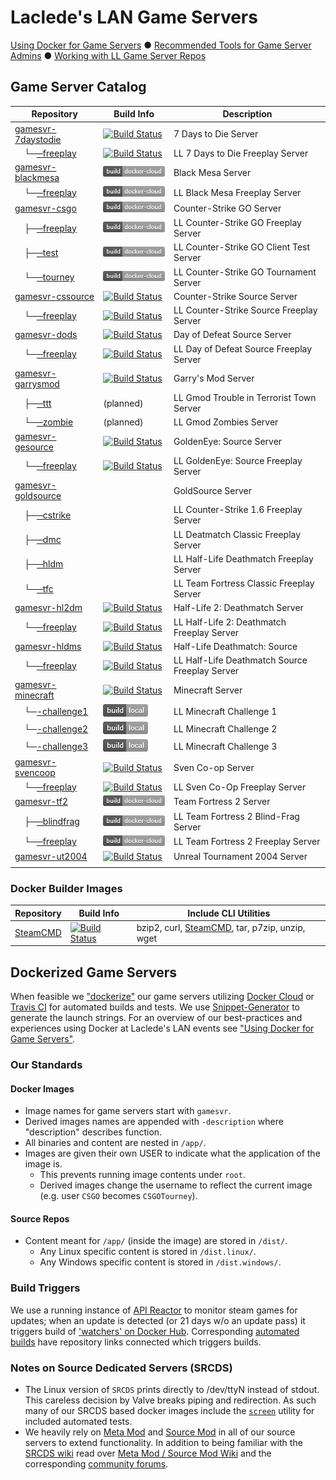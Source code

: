 # Laclede's LAN Game Servers

[Using Docker for Game Servers](DockerAndGameServers.md) ● [Recommended Tools for Game Server Admins](RecommendedTools.md) ● [Working with LL Game Server Repos](WorkingWithOurRepos.md)

## Game Server Catalog

| Repository                                                                                           | Build Info                                                                                                                                                                                                                 | Description                                    |
| ---------------------------------------------------------------------------------------------------- | -------------------------------------------------------------------------------------------------------------------------------------------------------------------------------------------------------------------------- | ---------------------------------------------- |
| [gamesvr-7daystodie](https://github.com/LacledesLAN/gamesvr-7daystodie)                              | [![Build Status](https://travis-ci.org/LacledesLAN/gamesvr-7daystodie.svg?branch=master)](https://travis-ci.org/LacledesLAN/gamesvr-7daystodie)                                                                            | 7 Days to Die Server                           |
| &nbsp;&nbsp;&nbsp;&nbsp;└─[─freeplay](https://github.com/LacledesLAN/gamesvr-7daystodie-freeplay)    | [![Build Status](https://travis-ci.org/LacledesLAN/gamesvr-7daystodie-freeplay.svg?branch=master)](https://travis-ci.org/LacledesLAN/gamesvr-7daystodie-freeplay)                                                          | LL 7 Days to Die Freeplay Server               |
| [gamesvr-blackmesa](https://github.com/LacledesLAN/gamesvr-blackmesa)                                | [![Docker Cloud Build](https://raw.githubusercontent.com/LacledesLAN/README.1ST/master/.images/build_dockercloud.png)](https://cloud.docker.com/app/lacledeslan/repository/docker/lacledeslan/gamesvr-blackmesa/)          | Black Mesa Server                              |
| &nbsp;&nbsp;&nbsp;&nbsp;└─[─freeplay](https://github.com/LacledesLAN/gamesvr-blackmesa-freeplay)     | [![Docker Cloud Build](https://raw.githubusercontent.com/LacledesLAN/README.1ST/master/.images/build_dockercloud.png)](https://cloud.docker.com/app/lacledeslan/repository/docker/lacledeslan/gamesvr-blackmesa-freeplay/) | LL Black Mesa Freeplay Server                  |
| [gamesvr-csgo](https://github.com/LacledesLAN/gamesvr-csgo)                                          | [![Docker Cloud Build](https://raw.githubusercontent.com/LacledesLAN/README.1ST/master/.images/build_dockercloud.png)](https://cloud.docker.com/app/lacledeslan/repository/docker/lacledeslan/gamesvr-csgo/)               | Counter-Strike GO Server                       |
| &nbsp;&nbsp;&nbsp;&nbsp;├─[─freeplay](https://github.com/LacledesLAN/gamesvr-csgo-freeplay)          | [![Docker Cloud Build](https://raw.githubusercontent.com/LacledesLAN/README.1ST/master/.images/build_dockercloud.png)](https://cloud.docker.com/app/lacledeslan/repository/docker/lacledeslan/gamesvr-csgo-freeplay/)      | LL Counter-Strike GO Freeplay Server           |
| &nbsp;&nbsp;&nbsp;&nbsp;├─[─test](https://github.com/LacledesLAN/gamesvr-csgo-test)                  | [![Docker Cloud Build](https://raw.githubusercontent.com/LacledesLAN/README.1ST/master/.images/build_dockercloud.png)](https://cloud.docker.com/app/lacledeslan/repository/docker/lacledeslan/gamesvr-csgo-test)           | LL Counter-Strike GO Client Test Server        |
| &nbsp;&nbsp;&nbsp;&nbsp;└─[─tourney](https://github.com/LacledesLAN/gamesvr-csgo-tourney)            | [![Docker Cloud Build](https://raw.githubusercontent.com/LacledesLAN/README.1ST/master/.images/build_dockercloud.png)](https://cloud.docker.com/app/lacledeslan/repository/docker/lacledeslan/gamesvr-csgo-tourney)        | LL Counter-Strike GO Tournament Server         |
| [gamesvr-cssource](https://github.com/LacledesLAN/gamesvr-cssource)                                  | [![Build Status](https://travis-ci.org/LacledesLAN/gamesvr-cssource.svg?branch=master)](https://travis-ci.org/LacledesLAN/gamesvr-cssource)                                                                                | Counter-Strike Source Server                   |
| &nbsp;&nbsp;&nbsp;&nbsp;└─[─freeplay](https://github.com/LacledesLAN/gamesvr-cssource-freeplay)      | [![Build Status](https://travis-ci.org/LacledesLAN/gamesvr-cssource-freeplay.svg?branch=master)](https://travis-ci.org/LacledesLAN/gamesvr-cssource-freeplay)                                                              | LL Counter-Strike Source Freeplay Server       |
| [gamesvr-dods](https://github.com/LacledesLAN/gamesvr-dods)                                          | [![Build Status](https://travis-ci.org/LacledesLAN/gamesvr-dods.svg?branch=master)](https://travis-ci.org/LacledesLAN/gamesvr-dods)                                                                                        | Day of Defeat Source Server                    |
| &nbsp;&nbsp;&nbsp;&nbsp;└─[─freeplay](https://github.com/LacledesLAN/gamesvr-dods-freeplay)          | [![Build Status](https://travis-ci.org/LacledesLAN/gamesvr-dods-freeplay.svg?branch=master)](https://travis-ci.org/LacledesLAN/gamesvr-dods-freeplay)                                                                      | LL Day of Defeat Source Freeplay Server        |
| [gamesvr-garrysmod](https://github.com/LacledesLAN/gamesvr-garrysmod)                                | [![Build Status](https://travis-ci.org/LacledesLAN/gamesvr-garrysmod.svg?branch=master)](https://travis-ci.org/LacledesLAN/gamesvr-garrysmod)                                                                              | Garry's Mod Server                             |
| &nbsp;&nbsp;&nbsp;&nbsp;├─[─ttt](https://github.com/LacledesLAN/gamesvr-garrysmod-ttt)               | (planned)                                                                                                                                                                                                                  | LL Gmod Trouble in Terrorist Town Server       |
| &nbsp;&nbsp;&nbsp;&nbsp;└─[─zombie](https://github.com/LacledesLAN/gamesvr-garrysmod-zombie)         | (planned)                                                                                                                                                                                                                  | LL Gmod Zombies Server                         |
| [gamesvr-gesource](https://github.com/LacledesLAN/gamesvr-gesource)                                  | [![Build Status](https://travis-ci.org/LacledesLAN/gamesvr-gesource.svg?branch=master)](https://travis-ci.org/LacledesLAN/gamesvr-gesource)                                                                                | GoldenEye: Source Server                       |
| &nbsp;&nbsp;&nbsp;&nbsp;└─[─freeplay](https://github.com/LacledesLAN/gamesvr-gesource-freeplay)      | [![Build Status](https://travis-ci.org/LacledesLAN/gamesvr-gesource-freeplay.svg?branch=master)](https://travis-ci.org/LacledesLAN/gamesvr-gesource-freeplay)                                                              | LL GoldenEye: Source Freeplay Server           |
| [gamesvr-goldsource](https://github.com/LacledesLAN/gamesvr-goldsource)                              |                                                                                                                                                                                                                            | GoldSource Server                              |
| &nbsp;&nbsp;&nbsp;&nbsp;├─[─cstrike](https://github.com/LacledesLAN/gamesvr-goldsource-cstrike)      |                                                                                                                                                                                                                            | LL Counter-Strike 1.6 Freeplay Server          |
| &nbsp;&nbsp;&nbsp;&nbsp;├─[─dmc](https://github.com/LacledesLAN/gamesvr-goldsource-dmc)              |                                                                                                                                                                                                                            | LL Deatmatch Classic Freeplay Server           |
| &nbsp;&nbsp;&nbsp;&nbsp;├─[─hldm](https://github.com/LacledesLAN/gamesvr-goldsource-hldm)            |                                                                                                                                                                                                                            | LL Half-Life Deathmatch Freeplay Server        |
| &nbsp;&nbsp;&nbsp;&nbsp;└─[─tfc](https://github.com/LacledesLAN/gamesvr-goldsource-tfc)              |                                                                                                                                                                                                                            | LL Team Fortress Classic Freeplay Server       |
| [gamesvr-hl2dm](https://github.com/LacledesLAN/gamesvr-hl2dm)                                        | [![Build Status](https://travis-ci.org/LacledesLAN/gamesvr-hl2dm.svg?branch=master)](https://travis-ci.org/LacledesLAN/gamesvr-hl2dm)                                                                                      | Half-Life 2: Deathmatch Server                 |
| &nbsp;&nbsp;&nbsp;&nbsp;└─[─freeplay](https://github.com/LacledesLAN/gamesvr-hl2dm-freeplay)         | [![Build Status](https://travis-ci.org/LacledesLAN/gamesvr-hl2dm-freeplay.svg?branch=master)](https://travis-ci.org/LacledesLAN/gamesvr-hl2dm-freeplay)                                                                    | LL Half-Life 2: Deathmatch Freeplay Server     |
| [gamesvr-hldms](https://github.com/LacledesLAN/gamesvr-hldms)                                        | [![Build Status](https://travis-ci.org/LacledesLAN/gamesvr-hldms.svg?branch=master)](https://travis-ci.org/LacledesLAN/gamesvr-hldms)                                                                                      | Half-Life Deathmatch: Source                   |
| &nbsp;&nbsp;&nbsp;&nbsp;└─[─freeplay](https://github.com/LacledesLAN/gamesvr-hldms-freeplay)         | [![Build Status](https://travis-ci.org/LacledesLAN/gamesvr-hldms-freeplay.svg?branch=master)](https://travis-ci.org/LacledesLAN/gamesvr-hldms-freeplay)                                                                    | LL Half-Life Deathmatch Source Freeplay Server |
| [gamesvr-minecraft](https://github.com/LacledesLAN/gamesvr-minecraft)                                | [![Build Status](https://travis-ci.org/LacledesLAN/gamesvr-minecraft.svg?branch=master)](https://travis-ci.org/LacledesLAN/gamesvr-minecraft)                                                                              | Minecraft Server                               |
| &nbsp;&nbsp;&nbsp;&nbsp;└─[-challenge1](https://github.com/LacledesLAN/gamesvr-minecraft-challenge1) | ![Build Status](https://raw.githubusercontent.com/LacledesLAN/README.1ST/master/.images/build_local.png)                                                                                                                   | LL Minecraft Challenge 1                       |
| &nbsp;&nbsp;&nbsp;&nbsp;└─[-challenge2](https://github.com/LacledesLAN/gamesvr-minecraft-challenge2) | ![Build Status](https://raw.githubusercontent.com/LacledesLAN/README.1ST/master/.images/build_local.png)                                                                                                                   | LL Minecraft Challenge 2                       |
| &nbsp;&nbsp;&nbsp;&nbsp;└─[-challenge3](https://github.com/LacledesLAN/gamesvr-minecraft-challenge3) | ![Build Status](https://raw.githubusercontent.com/LacledesLAN/README.1ST/master/.images/build_local.png)                                                                                                                   | LL Minecraft Challenge 3                       |
| [gamesvr-svencoop](https://github.com/LacledesLAN/gamesvr-svencoop)                                  | [![Build Status](https://travis-ci.org/LacledesLAN/gamesvr-svencoop.svg?branch=master)](https://travis-ci.org/LacledesLAN/gamesvr-svencoop)                                                                                | Sven Co-op Server                              |
| &nbsp;&nbsp;&nbsp;&nbsp;└─[─freeplay](https://github.com/LacledesLAN/gamesvr-svencoop-freeplay)      | [![Build Status](https://travis-ci.org/LacledesLAN/gamesvr-svencoop-freeplay.svg?branch=master)](https://travis-ci.org/LacledesLAN/gamesvr-svencoop-freeplay)    | LL Sven Co-Op Freeplay Server                           |                                                |
| [gamesvr-tf2](https://github.com/LacledesLAN/gamesvr-tf2)                                            | [![Docker Cloud Build](https://raw.githubusercontent.com/LacledesLAN/README.1ST/master/.images/build_dockercloud.png)](https://cloud.docker.com/app/lacledeslan/repository/docker/lacledeslan/gamesvr-tf2/)                | Team Fortress 2 Server                         |
| &nbsp;&nbsp;&nbsp;&nbsp;├─[─blindfrag](https://github.com/LacledesLAN/gamesvr-tf2-blindfrag)         | [![Docker Cloud Build](https://raw.githubusercontent.com/LacledesLAN/README.1ST/master/.images/build_dockercloud.png)](https://cloud.docker.com/app/lacledeslan/repository/docker/lacledeslan/gamesvr-tf2-blindfrag/)      | LL Team Fortress 2 Blind-Frag Server           |
| &nbsp;&nbsp;&nbsp;&nbsp;└─[─freeplay](https://github.com/LacledesLAN/gamesvr-tf2-freeplay)           | [![Docker Cloud Build](https://raw.githubusercontent.com/LacledesLAN/README.1ST/master/.images/build_dockercloud.png)](https://cloud.docker.com/app/lacledeslan/repository/docker/lacledeslan/gamesvr-tf2-freeplay/)       | LL Team Fortress 2 Freeplay Server             |
| [gamesvr-ut2004](https://github.com/LacledesLAN/gamesvr-ut2004)                                      | [![Build Status](https://travis-ci.org/LacledesLAN/gamesvr-ut2004.svg?branch=master)](https://travis-ci.org/LacledesLAN/gamesvr-ut2004)                                                                                    | Unreal Tournament 2004 Server                  |
|                                                                                                      |                                                                                                                                                                                                                            |                                                |

### Docker Builder Images

| Repository                                          | Build Info                                                                                                                  | Include CLI Utilities                                                                        |
| --------------------------------------------------- | --------------------------------------------------------------------------------------------------------------------------- | -------------------------------------------------------------------------------------------- |
| [SteamCMD](https://github.com/LacledesLAN/SteamCMD) | [![Build Status](https://travis-ci.org/LacledesLAN/SteamCMD.svg?branch=master)](https://travis-ci.org/LacledesLAN/SteamCMD) | bzip2, curl, [SteamCMD](https://developer.valvesoftware.com/wiki/SteamCMD), tar, p7zip, unzip, wget |

## Dockerized Game Servers

When feasible we ["dockerize"](https://hub.docker.com/u/lacledeslan) our game servers utilizing [Docker Cloud](https://cloud.docker.com/app/lacledeslan/repository/list) or [Travis CI](https://travis-ci.org/LacledesLAN) for automated builds and tests. We use [Snippet-Generator](https://github.com/LacledesLAN/Snippet-Generator) to generate the launch strings. For an overview of our best-practices and experiences using Docker at Laclede's LAN events see ["Using Docker for Game Servers"](DockerAndGameServers.md).

### Our Standards

#### Docker Images

* Image names for game servers start with `gamesvr`.
* Derived images names are appended with `-description` where "description" describes function.
* All binaries and content are nested in `/app/`.
* Images are given their own USER to indicate what the application of the image is.
  * This prevents running image contents under `root`.
  * Derived images change the username to reflect the current image (e.g. user `CSGO` becomes `CSGOTourney`).

#### Source Repos

* Content meant for `/app/` (inside the image) are stored in `/dist/`.
  * Any Linux specific content is stored in `/dist.linux/`.
  * Any Windows specific content is stored in `/dist.windows/`.

### Build Triggers

We use a running instance of [API Reactor](https://github.com/dudleycodes/APIReactor) to monitor steam games for updates; when an update is detected (or 21 days w/o an update pass) it triggers build of ['watchers' on Docker Hub](https://hub.docker.com/u/llgameserverbot/). Corresponding [automated builds](https://hub.docker.com/u/lacledeslan/) have repository links connected which triggers builds.

### Notes on Source Dedicated Servers (SRCDS)

* The Linux version of `SRCDS` prints directly to /dev/ttyN instead of stdout. This careless decision by Valve breaks piping and redirection. As such many of our SRCDS based docker images include the [`screen`](https://www.gnu.org/software/screen/manual/screen.html) utility for included automated tests.
* We heavily rely on [Meta Mod](http://metamodsource.net/) and [Source Mod](http://www.sourcemod.net/) in all of our source servers to extend functionality. In addition to being familiar with the [SRCDS wiki](https://developer.valvesoftware.com/wiki/Source_Dedicated_Server) read over [Meta Mod / Source Mod Wiki](https://wiki.alliedmods.net/Main_Page) and the corresponding [community forums](https://forums.alliedmods.net/index.php).

